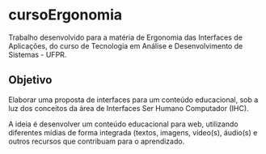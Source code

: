 # cursoErgonomia

Trabalho desenvolvido para a matéria de Ergonomia das Interfaces de Aplicações, do curso de Tecnologia em Análise e Desenvolvimento de Sistemas - UFPR.

## Objetivo

Elaborar uma proposta de interfaces para um conteúdo educacional, sob a luz dos conceitos da área de Interfaces Ser Humano Computador (IHC).

A ideia é desenvolver um conteúdo educacional para web, utilizando diferentes mídias de forma integrada (textos, imagens, vídeo(s), áudio(s) e outros recursos que contribuam para o aprendizado.
